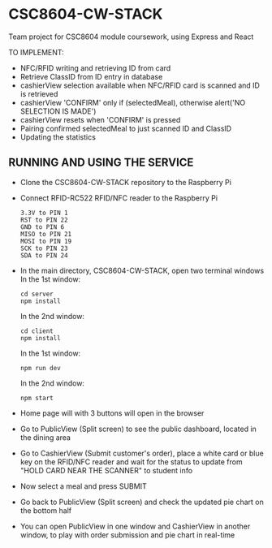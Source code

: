 # CSC8604-CW-STACK
Team project for CSC8604 module coursework, using Express and React

TO IMPLEMENT:

- NFC/RFID writing and retrieving ID from card
- Retrieve ClassID from ID entry in database
- cashierView selection available when NFC/RFID card is scanned and ID is retrieved
- cashierView 'CONFIRM' only if (selectedMeal), otherwise alert('NO SELECTION IS MADE')
- cashierView resets when 'CONFIRM' is pressed
- Pairing confirmed selectedMeal to just scanned ID and ClassID
- Updating the statistics




## RUNNING AND USING THE SERVICE

* Clone the CSC8604-CW-STACK repository to the Raspberry Pi
* Connect RFID-RC522 RFID/NFC reader to the Raspberry Pi
    ```
    3.3V to PIN 1
    RST to PIN 22
    GND to PIN 6
    MISO to PIN 21
    MOSI to PIN 19
    SCK to PIN 23
    SDA to PIN 24
    ```
    
* In the main directory, CSC8604-CW-STACK, open two terminal windows
    In the 1st window:
    ```
    cd server
    npm install
    ```

    In the 2nd window:
    ```
    cd client
    npm install
    ```

    In the 1st window:
    ```
    npm run dev
    ```

    In the 2nd window:
    ```
    npm start
    ```

* Home page will with 3 buttons will open in the browser
* Go to PublicView (Split screen) to see the public dashboard, located in the dining area
* Go to CashierView (Submit customer's order), place a white card or blue key on the RFID/NFC
reader and wait for the status to update from "HOLD CARD NEAR THE SCANNER" to student info
* Now select a meal and press SUBMIT
* Go back to PublicView (Split screen) and check the updated pie chart on the bottom half
* You can open PublicView in one window and CashierView in another window, to play with order
submission and pie chart in real-time
